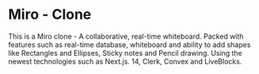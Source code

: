 # Miro - Clone

This is a Miro clone - A collaborative, real-time whiteboard. Packed with features such as real-time database, whiteboard and ability to add shapes like Rectangles and Ellipses, Sticky notes and Pencil drawing. Using the newest technologies such as Next.js. 14, Clerk, Convex and LiveBlocks.
